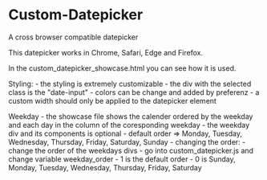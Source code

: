 # Custom-Datepicker
A cross browser compatible datepicker 

This datepicker works in Chrome, Safari, Edge and Firefox.

In the custom_datepicker_showcase.html you can see how it is used.

Styling:
    - the styling is extremely customizable
    - the div with the selected class is the "date-input"
    - colors can be change and added by preferenz
    - a custom width should only be applied to the datepicker element

Weekday
    - the showcase file shows the calender ordered by the weekday and each day
      in the column of the coresponding weekday
    - the weekday div and its components is optional
    - default order => Monday, Tuesday, Wednesday, Thursday, Friday, Saturday,
      Sunday
    - changing the order:
        - change the order of the weekdays divs
        - go into custom_datepicker.js and change variable weekday_order
        - 1 is the default order
        - 0 is Sunday, Monday, Tuesday, Wednesday, Thursday, Friday, Saturday